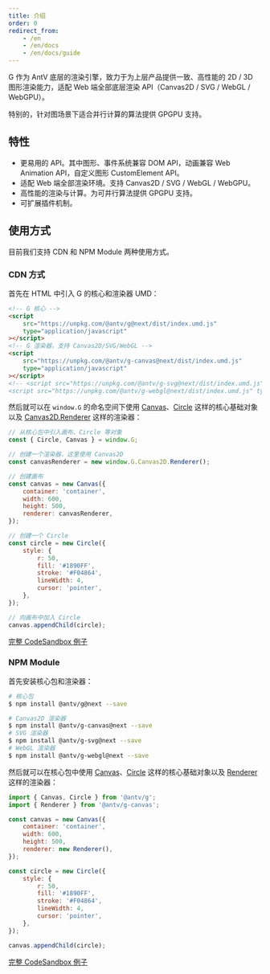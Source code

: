 ```yaml
---
title: 介绍
order: 0
redirect_from:
    - /en
    - /en/docs
    - /en/docs/guide
---
```


G 作为 AntV 底层的渲染引擎，致力于为上层产品提供一致、高性能的 2D / 3D 图形渲染能力，适配 Web 端全部底层渲染 API（Canvas2D / SVG / WebGL / WebGPU）。

特别的，针对图场景下适合并行计算的算法提供 GPGPU 支持。

## 特性

-   更易用的 API。其中图形、事件系统兼容 DOM API，动画兼容 Web Animation API，自定义图形 CustomElement API。
-   适配 Web 端全部渲染环境。支持 Canvas2D / SVG / WebGL / WebGPU。
-   高性能的渲染与计算。为可并行算法提供 GPGPU 支持。
-   可扩展插件机制。

## 使用方式

目前我们支持 CDN 和 NPM Module 两种使用方式。

### CDN 方式

首先在 HTML 中引入 G 的核心和渲染器 UMD：

```html
<!-- G 核心 -->
<script
    src="https://unpkg.com/@antv/g@next/dist/index.umd.js"
    type="application/javascript"
></script>
<!-- G 渲染器，支持 Canvas2D/SVG/WebGL -->
<script
    src="https://unpkg.com/@antv/g-canvas@next/dist/index.umd.js"
    type="application/javascript"
></script>
<!-- <script src="https://unpkg.com/@antv/g-svg@next/dist/index.umd.js" type="application/javascript"></script>
<script src="https://unpkg.com/@antv/g-webgl@next/dist/index.umd.js" type="application/javascript"></script> -->
```

然后就可以在 `window.G` 的命名空间下使用 [Canvas](/zh/docs/api/canvas)、[Circle](/zh/docs/api/basic/circle) 这样的核心基础对象以及 [Canvas2D.Renderer](/zh/docs/api/renderer) 这样的渲染器：

```js
// 从核心包中引入画布、Circle 等对象
const { Circle, Canvas } = window.G;

// 创建一个渲染器，这里使用 Canvas2D
const canvasRenderer = new window.G.Canvas2D.Renderer();

// 创建画布
const canvas = new Canvas({
    container: 'container',
    width: 600,
    height: 500,
    renderer: canvasRenderer,
});

// 创建一个 Circle
const circle = new Circle({
    style: {
        r: 50,
        fill: '#1890FF',
        stroke: '#F04864',
        lineWidth: 4,
        cursor: 'pointer',
    },
});

// 向画布中加入 Circle
canvas.appendChild(circle);
```

[完整 CodeSandbox 例子](https://codesandbox.io/s/yi-umd-xing-shi-shi-yong-g-701x5?file=/index.js)

### NPM Module

首先安装核心包和渲染器：

```bash
# 核心包
$ npm install @antv/g@next --save

# Canvas2D 渲染器
$ npm install @antv/g-canvas@next --save
# SVG 渲染器
$ npm install @antv/g-svg@next --save
# WebGL 渲染器
$ npm install @antv/g-webgl@next --save
```

然后就可以在核心包中使用 [Canvas](/zh/docs/api/canvas)、[Circle](/zh/docs/api/basic/circle) 这样的核心基础对象以及 [Renderer](/zh/docs/api/renderer) 这样的渲染器：

```js
import { Canvas, Circle } from '@antv/g';
import { Renderer } from '@antv/g-canvas';

const canvas = new Canvas({
    container: 'container',
    width: 600,
    height: 500,
    renderer: new Renderer(),
});

const circle = new Circle({
    style: {
        r: 50,
        fill: '#1890FF',
        stroke: '#F04864',
        lineWidth: 4,
        cursor: 'pointer',
    },
});

canvas.appendChild(circle);
```

[完整 CodeSandbox 例子](https://codesandbox.io/s/yi-npm-module-xing-shi-shi-yong-g-wjfux?file=/index.js)
